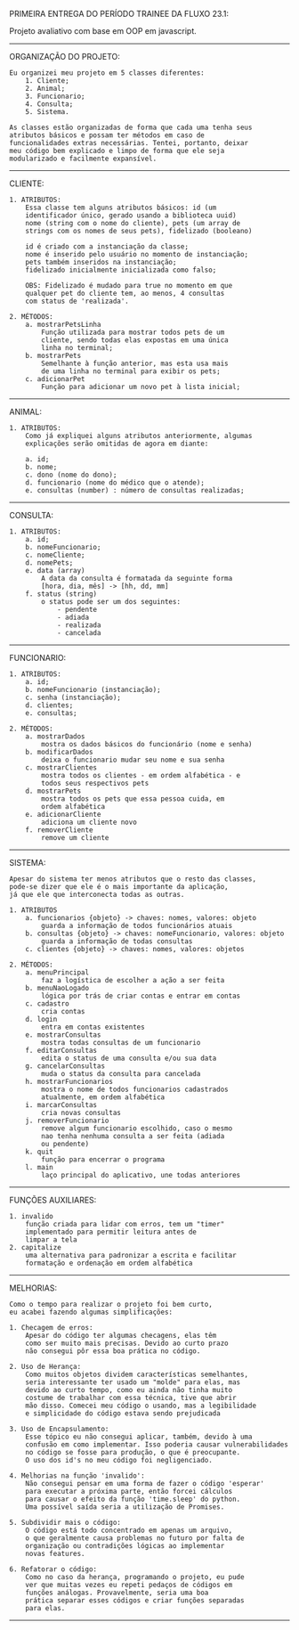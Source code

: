PRIMEIRA ENTREGA DO PERÍODO TRAINEE DA FLUXO 23.1:

Projeto avaliativo com base em OOP em javascript.

-----------------------------------------------

ORGANIZAÇÃO DO PROJETO:

    Eu organizei meu projeto em 5 classes diferentes:
        1. Cliente;
        2. Animal;
        3. Funcionario;
        4. Consulta;
        5. Sistema.
    
    As classes estão organizadas de forma que cada uma tenha seus
    atributos básicos e possam ter métodos em caso de
    funcionalidades extras necessárias. Tentei, portanto, deixar
    meu código bem explicado e limpo de forma que ele seja 
    modularizado e facilmente expansível.


-----------------------------------------------

CLIENTE:

    1. ATRIBUTOS:
        Essa classe tem alguns atributos básicos: id (um
        identificador único, gerado usando a biblioteca uuid)
        nome (string com o nome do cliente), pets (um array de
        strings com os nomes de seus pets), fidelizado (booleano)

        id é criado com a instanciação da classe;
        nome é inserido pelo usuário no momento de instanciação;
        pets também inseridos na instanciação;
        fidelizado inicialmente inicializada como falso;

        OBS: Fidelizado é mudado para true no momento em que
        qualquer pet do cliente tem, ao menos, 4 consultas
        com status de 'realizada'.

    2. MÉTODOS:
        a. mostrarPetsLinha
            Função utilizada para mostrar todos pets de um
            cliente, sendo todas elas expostas em uma única
            linha no terminal;
        b. mostrarPets
            Semelhante à função anterior, mas esta usa mais
            de uma linha no terminal para exibir os pets;
        c. adicionarPet
            Função para adicionar um novo pet à lista inicial;

-----------------------------------------------

ANIMAL:

    1. ATRIBUTOS:
        Como já expliquei alguns atributos anteriormente, algumas
        explicações serão omitidas de agora em diante:
        
        a. id;
        b. nome;
        c. dono (nome do dono);
        d. funcionario (nome do médico que o atende);
        e. consultas (number) : número de consultas realizadas;
    
-----------------------------------------------

CONSULTA:

    1. ATRIBUTOS:
        a. id;
        b. nomeFuncionario;
        c. nomeCliente;
        d. nomePets;
        e. data (array)
            A data da consulta é formatada da seguinte forma
            [hora, dia, mês] -> [hh, dd, mm]
        f. status (string)
            o status pode ser um dos seguintes:
                - pendente
                - adiada
                - realizada
                - cancelada

-----------------------------------------------

FUNCIONARIO:

    1. ATRIBUTOS:
        a. id;
        b. nomeFuncionario (instanciação);
        c. senha (instanciação);
        d. clientes;
        e. consultas;

    2. MÉTODOS:
        a. mostrarDados
            mostra os dados básicos do funcionário (nome e senha)
        b. modificarDados
            deixa o funcionario mudar seu nome e sua senha
        c. mostrarClientes
            mostra todos os clientes - em ordem alfabética - e
            todos seus respectivos pets
        d. mostrarPets
            mostra todos os pets que essa pessoa cuida, em
            ordem alfabética
        e. adicionarCliente
            adiciona um cliente novo
        f. removerCliente
            remove um cliente

-----------------------------------------------

SISTEMA:

    Apesar do sistema ter menos atributos que o resto das classes,
    pode-se dizer que ele é o mais importante da aplicação,
    já que ele que interconecta todas as outras.

    1. ATRIBUTOS
        a. funcionarios {objeto} -> chaves: nomes, valores: objeto
            guarda a informação de todos funcionários atuais
        b. consultas {objeto} -> chaves: nomeFuncionario, valores: objeto
            guarda a informação de todas consultas
        c. clientes {objeto} -> chaves: nomes, valores: objetos
    
    2. MÉTODOS:
        a. menuPrincipal
            faz a logística de escolher a ação a ser feita
        b. menuNaoLogado
            lógica por trás de criar contas e entrar em contas
        c. cadastro
            cria contas
        d. login
            entra em contas existentes
        e. mostrarConsultas
            mostra todas consultas de um funcionario
        f. editarConsultas
            edita o status de uma consulta e/ou sua data
        g. cancelarConsultas
            muda o status da consulta para cancelada
        h. mostrarFuncionarios
            mostra o nome de todos funcionarios cadastrados
            atualmente, em ordem alfabética
        i. marcarConsultas
            cria novas consultas
        j. removerFuncionario
            remove algum funcionario escolhido, caso o mesmo
            nao tenha nenhuma consulta a ser feita (adiada
            ou pendente)
        k. quit
            função para encerrar o programa
        l. main
            laço principal do aplicativo, une todas anteriores

-----------------------------------------------

FUNÇÕES AUXILIARES:

    1. invalido
        função criada para lidar com erros, tem um "timer"
        implementado para permitir leitura antes de
        limpar a tela
    2. capitalize
        uma alternativa para padronizar a escrita e facilitar
        formatação e ordenação em ordem alfabética

-----------------------------------------------

MELHORIAS:

    Como o tempo para realizar o projeto foi bem curto,
    eu acabei fazendo algumas simplificações:

    1. Checagem de erros:
        Apesar do código ter algumas checagens, elas têm
        como ser muito mais precisas. Devido ao curto prazo
        não consegui pôr essa boa prática no código.
    
    2. Uso de Herança:
        Como muitos objetos dividem características semelhantes, 
        seria interessante ter usado um "molde" para elas, mas
        devido ao curto tempo, como eu ainda não tinha muito 
        costume de trabalhar com essa técnica, tive que abrir
        mão disso. Comecei meu código o usando, mas a legibilidade
        e simplicidade do código estava sendo prejudicada

    3. Uso de Encapsulamento:
        Esse tópico eu não consegui aplicar, também, devido à uma
        confusão em como implementar. Isso poderia causar vulnerabilidades
        no código se fosse para produção, o que é preocupante.
        O uso dos id's no meu código foi negligenciado.

    4. Melhorias na função 'invalido':
        Não consegui pensar em uma forma de fazer o código 'esperar'
        para executar a próxima parte, então forcei cálculos
        para causar o efeito da função 'time.sleep' do python.
        Uma possível saída seria a utilização de Promises.

    5. Subdividir mais o código:
        O código está todo concentrado em apenas um arquivo,
        o que geralmente causa problemas no futuro por falta de
        organização ou contradições lógicas ao implementar
        novas features.

    6. Refatorar o código:
        Como no caso da herança, programando o projeto, eu pude
        ver que muitas vezes eu repeti pedaços de códigos em
        funções análogas. Provavelmente, seria uma boa
        prática separar esses códigos e criar funções separadas
        para elas.
 
-----------------------------------------------